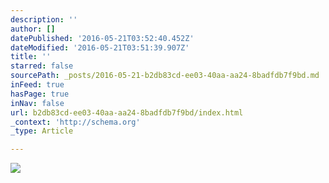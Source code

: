 ```yaml
---
description: ''
author: []
datePublished: '2016-05-21T03:52:40.452Z'
dateModified: '2016-05-21T03:51:39.907Z'
title: ''
starred: false
sourcePath: _posts/2016-05-21-b2db83cd-ee03-40aa-aa24-8badfdb7f9bd.md
inFeed: true
hasPage: true
inNav: false
url: b2db83cd-ee03-40aa-aa24-8badfdb7f9bd/index.html
_context: 'http://schema.org'
_type: Article

---
```

![](https://the-grid-user-content.s3-us-west-2.amazonaws.com/641c132d-f7ac-41c1-8671-49b3bc2229ec.jpg)